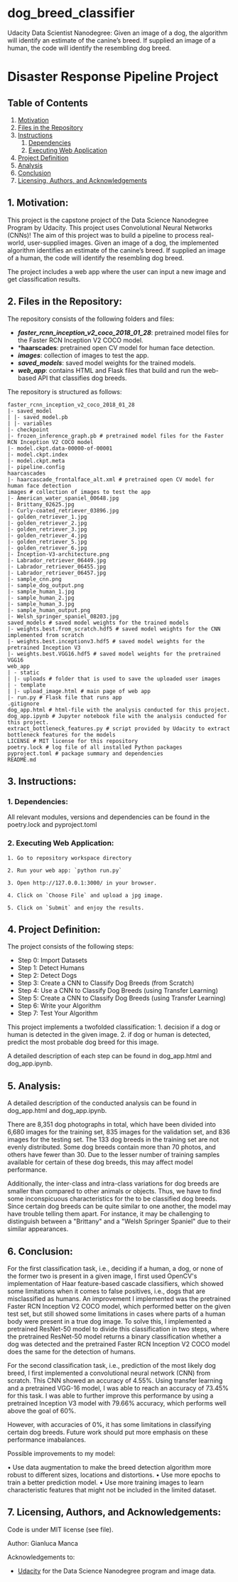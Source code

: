 # dog_breed_classifier
Udacity Data Scientist Nanodegree: Given an image of a dog, the algorithm will identify an estimate of the canine’s breed. If supplied an image of a human, the code will identify the resembling dog breed.

# Disaster Response Pipeline Project

## Table of Contents
1. [Motivation](#motivation)
2. [Files in the Repository](#files)
3. [Instructions](#instructions)
	1. [Dependencies](#dependencies)
	2. [Executing Web Application](#execution)
4. [Project Definition](#definition)
5. [Analysis](#analysis)
6. [Conclusion](#conclusion)
7. [Licensing, Authors, and Acknowledgements](#licensing)

<a name="motivation"></a>
## 1. Motivation:

This project is the capstone project of the Data Science Nanodegree Program by Udacity.
This project uses Convolutional Neural Networks (CNNs)! The aim of this project was to build a pipeline to process real-world, user-supplied images. Given an image of a dog, the implemented algorithm identifies an estimate of the canine’s breed. If supplied an image of a human, the code will identify the resembling dog breed.

The project includes a web app where the user can input a new image and get classification results.

<a name="files"></a>
## 2. Files in the Repository:

The repository consists of the following folders and files:

- ***faster_rcnn_inception_v2_coco_2018_01_28***: pretrained model files for the Faster RCN Inception V2 COCO model.
- ***haarscades**: pretrained open CV model for human face detection.
- ***images***: collection of images to test the app.
- ***saved_models***: saved model weights for the trained models.
- ***web_app***: contains HTML and Flask files that build and run the web-based API that classifies dog breeds.

The repository is structured as follows:

    faster_rcnn_inception_v2_coco_2018_01_28
    |- saved_model
    | |- saved_model.pb
    | |- variables
    |- checkpoint
    |- frozen_inference_graph.pb # pretrained model files for the Faster RCN Inception V2 COCO model
    |- model.ckpt.data-00000-of-00001
    |- model.ckpt.index
    |- model.ckpt.meta
    |- pipeline.config
    haarcascades
    |- haarcascade_frontalface_alt.xml # pretrained open CV model for human face detection
    images # collection of images to test the app
    |- American_water_spaniel_00648.jpg
    |- Brittany_02625.jpg
    |- Curly-coated_retriever_03896.jpg
    |- golden_retriever_1.jpg
    |- golden_retriever_2.jpg
    |- golden_retriever_3.jpg
    |- golden_retriever_4.jpg
    |- golden_retriever_5.jpg
    |- golden_retriever_6.jpg
    |- Inception-V3-architecture.png
    |- Labrador_retriever_06449.jpg
    |- Labrador_retriever_06455.jpg
    |- Labrador_retriever_06457.jpg
    |- sample_cnn.png
    |- sample_dog_output.png
    |- sample_human_1.jpg
    |- sample_human_2.jpg
    |- sample_human_3.jpg
    |- sample_human_output.png
    |- Welsh_springer_spaniel_08203.jpg
    saved_models # saved model weights for the trained models
    |- weights.best.from_scratch.hdf5 # saved model weights for the CNN implemented from scratch
    |- weights.best.inceptionv3.hdf5 # saved model weights for the pretrained Inception V3
    |- weights.best.VGG16.hdf5 # saved model weights for the pretrained VGG16
    web_app
    | - static
    | |- uploads # folder that is used to save the uploaded user images
    | - template
    | |- upload_image.html # main page of web app
    |- run.py # Flask file that runs app
    .gitignore
    dog_app.html # html-file with the analysis conducted for this project.
    dog_app.ipynb # Jupyter notebook file with the analysis conducted for this project.
    extract_bottleneck_features.py # script provided by Udacity to extract bottleneck features for the models
    LICENSE # MIT license for this repository
    poetry.lock # log file of all installed Python packages
    pyproject.toml # package summary and dependencies
    README.md

<a name="instructions"></a>
## 3. Instructions:
<a name="dependencies"></a>
### 1. Dependencies:

All relevant modules, versions and dependencies can be found in the 
poetry.lock and pyproject.toml

<a name="execution"></a>
### 2. Executing Web Application:

    1. Go to repository workspace directory

    2. Run your web app: `python run.py`

    3. Open http://127.0.0.1:3000/ in your browser.

    4. Click on `Choose File` and upload a jpg image.

    5. Click on `Submit` and enjoy the results.

<a name="definition"></a>
## 4. Project Definition:

The project consists of the following steps:

* Step 0: Import Datasets
* Step 1: Detect Humans
* Step 2: Detect Dogs
* Step 3: Create a CNN to Classify Dog Breeds (from Scratch)
* Step 4: Use a CNN to Classify Dog Breeds (using Transfer Learning)
* Step 5: Create a CNN to Classify Dog Breeds (using Transfer Learning)
* Step 6: Write your Algorithm
* Step 7: Test Your Algorithm

This project implements a twofolded classification:
    1. decision if a dog or human is detected in the given image.
    2. if dog or human is detected, predict the most probable dog breed for this image.

A detailed description of each step can be found in dog_app.html and dog_app.ipynb.

<a name="analysis"></a>
## 5. Analysis:

A detailed description of the conducted analysis can be found in dog_app.html and dog_app.ipynb.

There are 8,351 dog photographs in total, which have been divided into 6,680 images for the training set, 835 images for the validation set, and 836 images for the testing set. The 133 dog breeds in the training set are not evenly distributed. Some dog breeds contain more than 70 photos, and others have fewer than 30. Due to the lesser number of training samples available for certain of these dog breeds, this may affect model performance.

Additionally, the inter-class and intra-class variations for dog breeds are smaller than compared to other animals or objects. Thus, we have to find some inconspicuous characteristics for the to be classified dog breeds. Since certain dog breeds can be quite similar to one another, the model may have trouble telling them apart. For instance, it may be challenging to distinguish between a "Brittany" and a "Welsh Springer Spaniel" due to their similar appearances.

<a name="conclusion"></a>
## 6. Conclusion:

For the first classification task, i.e., deciding if a human, a dog, or none of the former two is present in a given image, I first used OpenCV's implementation of Haar feature-based cascade classifiers, which showed some limitations when it comes to false positives, i.e., dogs that are misclassified as humans. An improvement I implemented was the pretrained Faster RCN Inception V2 COCO model, which performed better on the given test set, but still showed some limitations in cases where parts of a human body were present in a true dog image. To solve this, I implemented a pretrained ResNet-50 model to divide this classification in two steps, where the pretrained ResNet-50 model returns a binary classification whether a dog was detected and the pretrained Faster RCN Inception V2 COCO model does the same for the detection of humans.

For the second classification task, i.e., prediction of the most likely dog breed, I first implemented a convolutional neural network (CNN) from scratch. This CNN showed an accuracy of 4.55%. Using transfer learning and a pretrained VGG-16 model, I was able to reach an accuracy of 73.45% for this task. I was able to further improve this performance by using a pretrained Inception V3 model with 79.66% accuracy, which performs well above the goal of 60%.

However, with accuracies of 0%, it has some limitations in classifying certain dog breeds. Future work should put more emphasis on these performance imabalances.

Possible improvements to my model:

• Use data augmentation to make the breed detection algorithm more robust to different sizes, locations and distortions.
• Use more epochs to train a better prediction model.
• Use more training images to learn characteristic features that might not be included in the limited dataset.

<a name="licensing"></a>
## 7. Licensing, Authors, and Acknowledgements:

Code is under MIT license (see file).

Author: Gianluca Manca

Acknowledgements to:
* [Udacity](https://www.udacity.com/) for the Data Science Nanodegree program and image data.
